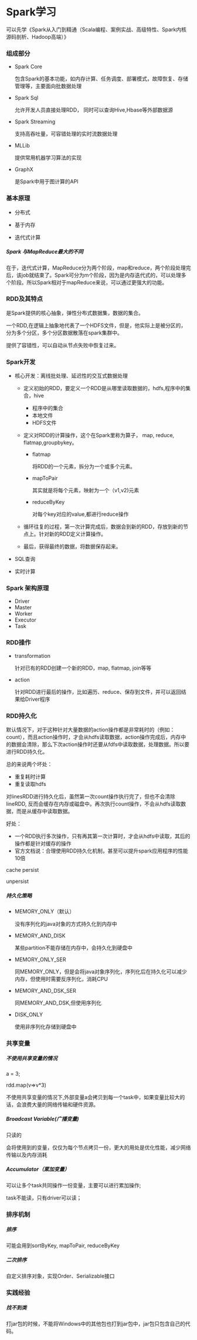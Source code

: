 # Spark学习

可以先学《Spark从入门到精通（Scala编程、案例实战、高级特性、Spark内核源码剖析、Hadoop高端）》

### 组成部分

- Spark Core

  包含Spark的基本功能，如内存计算、任务调度、部署模式，故障恢复、存储管理等，主要面向批数据处理

- Spark Sql

  允许开发人员直接处理RDD， 同时可以查询Hive,Hbase等外部数据源

- Spark Streaming

  支持高吞吐量，可容错处理的实时流数据处理

- MLLib

  提供常用机器学习算法的实现

- GraphX

  是Spark中用于图计算的API

### 基本原理

- 分布式

- 基于内存

- 迭代式计算

##### Spark 与MapReduce最大的不同

在于，迭代式计算，MapReduce分为两个阶段，map和reduce，两个阶段处理完后，该job就结束了。Spark可分为m个阶段，因为是内存迭代式的，可以处理多个阶段。所以Spark相对于mapReduce来说，可以通过更强大的功能。

### RDD及其特点

是Spark提供的核心抽象，弹性分布式数据集，数据的集合。

一个RDD,在逻辑上抽象地代表了一个HDFS文件，但是，他实际上是被分区的，分为多个分区，多个分区数据散落在spark集群中。

提供了容错性，可以自动从节点失败中恢复过来。

### Spark开发

- 核心开发：离线批处理、延迟性的交互式数据处理

  - 定义初始的RDD，要定义一个RDD是从哪里读取数据的，hdfs,程序中的集合，hive

    - 程序中的集合
    - 本地文件
    - HDFS文件

  - 定义对RDD的计算操作，这个在Spark里称为算子， map, reduce, flatmap,groupbykey。

    - flatmap 

      将RDD的一个元素，拆分为一个或多个元素。

    - mapToPair

      其实就是将每个元素，映射为一个（v1,v2)元素

    - reduceByKey

      对每个key对应的value,都进行reduce操作

  - 循环往复的过程，第一次计算完成后，数据会到新的RDD，存放到新的节点上。针对新的RDD定义计算操作。

  - 最后，获得最终的数据，将数据保存起来。

- SQL查询

- 实时计算

 ### Spark 架构原理

- Driver
- Master
- Worker
- Executor
- Task

### RDD操作

- transformation

  针对已有的RDD创建一个新的RDD，map, flatmap, join等等

- action

  针对RDD进行最后的操作，比如遍历、reduce、保存到文件，并可以返回结果给Driver程序

### RDD持久化

默认情况下，对于这种针对大量数据的action操作都是非常耗时的（例如：count），而且action操作时，才会从hdfs读取数据，action操作完成后，内存中的数据会清除，那么下次action操作时还要从fdfs中读取数据，处理数据。所以要进行RDD持久化。

总的来说两个坏处：

- 重复耗时计算
- 重复读取hdfs

对linesRDD进行持久化后，虽然第一次count操作执行完了，但也不会清除lineRDD, 反而会缓存在内存或磁盘中。再次执行count操作，不会从hdfs读取数据，而是从缓存中读取数据。

好处：

- 一个RDD执行多次操作，只有再其第一次计算时，才会从hdfs中读取，其后的操作都是针对缓存的操作
- 官方文档说：合理使用RDD持久化机制，甚至可以提升spark应用程序的性能10倍

cache persist

unpersist

##### 持久化策略

- MEMORY_ONLY（默认）

  没有序列化的java对象的方式持久化到内存中

- MEMORY_AND_DISK

  某些partition不能存储在内存中，会持久化到硬盘中

- MEMORY_ONLY_SER

  同MEMORY_ONLY，但是会将java对象序列化，序列化后在持久化可以减少内存，但使用时需要反序列化，消耗CPU

- MEMORY_AND_DSK_SER 

  同MEMORY_AND_DSK,但使用序列化

- DISK_ONLY

  使用非序列化存储到硬盘中



### 共享变量

##### 不使用共享变量的情况

a = 3;

rdd.map(v=>v*3)

不使用共享变量的情况下,外部变量a会拷贝到每一个task中，如果变量比较大的话，会浪费大量的网络传输和硬件资源。

##### Broadcast Variable(广播变量)

只读的

会将使用到的变量，仅仅为每个节点拷贝一份，更大的用处是优化性能，减少网络传输以及内存消耗

##### Accumulator（累加变量）

可以让多个task共同操作一份变量，主要可以进行累加操作;

task不能读，只有driver可以读；

### 排序机制

##### 排序

可能会用到sortByKey, mapToPair, reduceByKey

##### 二次排序

自定义排序对象，实现Order、Serializable接口

### 实践经验

##### 找不到类

打jar包的时候，不能将Windows中的其他包也打到jar包中，jar包只包含自己的代码。